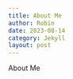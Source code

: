```yaml
---
title: About Me
author: Robin
date: 2023-08-14
category: Jekyll
layout: post
---
```


About Me
